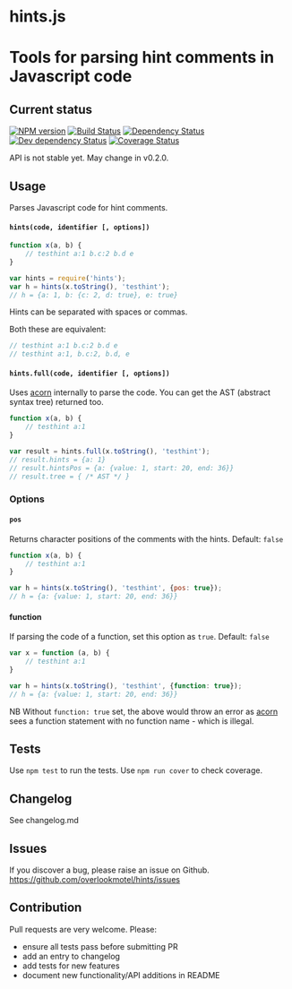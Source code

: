 # hints.js

# Tools for parsing hint comments in Javascript code

## Current status

[![NPM version](https://img.shields.io/npm/v/hints.svg)](https://www.npmjs.com/package/hints)
[![Build Status](https://img.shields.io/travis/overlookmotel/hints/master.svg)](http://travis-ci.org/overlookmotel/hints)
[![Dependency Status](https://img.shields.io/david/overlookmotel/hints.svg)](https://david-dm.org/overlookmotel/hints)
[![Dev dependency Status](https://img.shields.io/david/dev/overlookmotel/hints.svg)](https://david-dm.org/overlookmotel/hints)
[![Coverage Status](https://img.shields.io/coveralls/overlookmotel/hints/master.svg)](https://coveralls.io/r/overlookmotel/hints)

API is not stable yet. May change in v0.2.0.

## Usage

Parses Javascript code for hint comments.

#### `hints(code, identifier [, options])`

```js
function x(a, b) {
    // testhint a:1 b.c:2 b.d e
}

var hints = require('hints');
var h = hints(x.toString(), 'testhint');
// h = {a: 1, b: {c: 2, d: true}, e: true}
```

Hints can be separated with spaces or commas.

Both these are equivalent:

```js
// testhint a:1 b.c:2 b.d e
// testhint a:1, b.c:2, b.d, e
```

#### `hints.full(code, identifier [, options])`

Uses [acorn](https://www.npmjs.com/package/acorn) internally to parse the code. You can get the AST (abstract syntax tree) returned too.

```js
function x(a, b) {
    // testhint a:1
}

var result = hints.full(x.toString(), 'testhint');
// result.hints = {a: 1}
// result.hintsPos = {a: {value: 1, start: 20, end: 36}}
// result.tree = { /* AST */ }
```

### Options

#### `pos`

Returns character positions of the comments with the hints.
Default: `false`

```js
function x(a, b) {
    // testhint a:1
}

var h = hints(x.toString(), 'testhint', {pos: true});
// h = {a: {value: 1, start: 20, end: 36}}
```

#### function

If parsing the code of a function, set this option as `true`.
Default: `false`

```js
var x = function (a, b) {
    // testhint a:1
}

var h = hints(x.toString(), 'testhint', {function: true});
// h = {a: {value: 1, start: 20, end: 36}}
```

NB Without `function: true` set, the above would throw an error as [acorn](https://www.npmjs.com/package/acorn) sees a function statement with no function name - which is illegal.

## Tests

Use `npm test` to run the tests. Use `npm run cover` to check coverage.

## Changelog

See changelog.md

## Issues

If you discover a bug, please raise an issue on Github. https://github.com/overlookmotel/hints/issues

## Contribution

Pull requests are very welcome. Please:

* ensure all tests pass before submitting PR
* add an entry to changelog
* add tests for new features
* document new functionality/API additions in README
